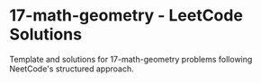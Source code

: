 # 17-math-geometry - LeetCode Solutions
Template and solutions for 17-math-geometry problems following NeetCode's structured approach.
